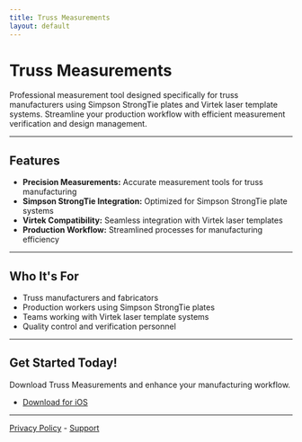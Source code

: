 ```yaml
---
title: Truss Measurements
layout: default
---
```


# Truss Measurements

Professional measurement tool designed specifically for truss manufacturers using Simpson StrongTie plates and Virtek laser template systems. Streamline your production workflow with efficient measurement verification and design management.

---

## Features
- **Precision Measurements:** Accurate measurement tools for truss manufacturing
- **Simpson StrongTie Integration:** Optimized for Simpson StrongTie plate systems
- **Virtek Compatibility:** Seamless integration with Virtek laser templates
- **Production Workflow:** Streamlined processes for manufacturing efficiency

---

## Who It's For
- Truss manufacturers and fabricators
- Production workers using Simpson StrongTie plates
- Teams working with Virtek laser template systems
- Quality control and verification personnel

---

## Get Started Today!
Download Truss Measurements and enhance your manufacturing workflow.

- [Download for iOS](https://apps.apple.com/us/app/county-truss-measurements/id6739022657)

---

[Privacy Policy](./policy.md) - [Support](./support.md)

